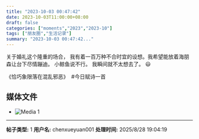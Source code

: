 ```yaml
---
title: "2023-10-03 00:47:42"
date: 2023-10-03T11:00:00+08:00
draft: false
categories: ["moments","2023","2023-10"]
tags: ["朋友圈","生活记录"]
summary: "2023-10-03 00:47:42..."
---
```


关于婚礼这个隆重的场合，
我有着一百万种不合时宜的设想。
​​我希望能放着海朋森让台下尽情蹦迪。
​小鲸鱼说不行。
​我瞬间就不太想去了。 😃

《恰巧象限落在混乱邪恶》
​
​#今日赋诗一首

## 媒体文件

- ![Media 1](/Moments/photos/2023-10-03/202310030047420.jpg)

---

**帖子类型:** 1
**用户名:** chenxueyuan001
**处理时间:** 2025/8/28 19:04:19